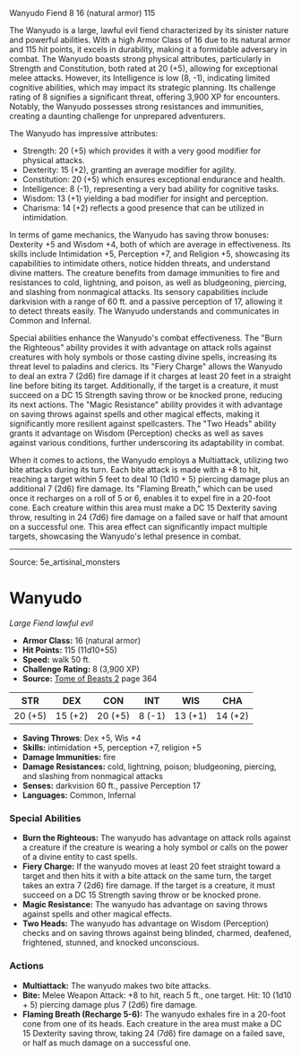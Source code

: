 <MonsterName/>Wanyudo</MonsterName>
<CreatureType/>Fiend</CreatureType>
<CR/>8</CR>
<AC/>16 (natural armor)</AC>
<HP/>115</HP>
<summary>The Wanyudo is a large, lawful evil fiend characterized by its sinister nature and powerful abilities. With a high Armor Class of 16 due to its natural armor and 115 hit points, it excels in durability, making it a formidable adversary in combat. The Wanyudo boasts strong physical attributes, particularly in Strength and Constitution, both rated at 20 (+5), allowing for exceptional melee attacks. However, its Intelligence is low (8, -1), indicating limited cognitive abilities, which may impact its strategic planning. Its challenge rating of 8 signifies a significant threat, offering 3,900 XP for encounters. Notably, the Wanyudo possesses strong resistances and immunities, creating a daunting challenge for unprepared adventurers.</summary>

<detail>

The Wanyudo has impressive attributes: 

- Strength: 20 (+5) which provides it with a very good modifier for physical attacks.
- Dexterity: 15 (+2), granting an average modifier for agility.
- Constitution: 20 (+5) which ensures exceptional endurance and health.
- Intelligence: 8 (-1), representing a very bad ability for cognitive tasks.
- Wisdom: 13 (+1) yielding a bad modifier for insight and perception.
- Charisma: 14 (+2) reflects a good presence that can be utilized in intimidation.

In terms of game mechanics, the Wanyudo has saving throw bonuses: Dexterity +5 and Wisdom +4, both of which are average in effectiveness. Its skills include Intimidation +5, Perception +7, and Religion +5, showcasing its capabilities to intimidate others, notice hidden threats, and understand divine matters. The creature benefits from damage immunities to fire and resistances to cold, lightning, and poison, as well as bludgeoning, piercing, and slashing from nonmagical attacks. Its sensory capabilities include darkvision with a range of 60 ft. and a passive perception of 17, allowing it to detect threats easily. The Wanyudo understands and communicates in Common and Infernal.

Special abilities enhance the Wanyudo's combat effectiveness. The "Burn the Righteous" ability provides it with advantage on attack rolls against creatures with holy symbols or those casting divine spells, increasing its threat level to paladins and clerics. Its "Fiery Charge" allows the Wanyudo to deal an extra 7 (2d6) fire damage if it charges at least 20 feet in a straight line before biting its target. Additionally, if the target is a creature, it must succeed on a DC 15 Strength saving throw or be knocked prone, reducing its next actions. The "Magic Resistance" ability provides it with advantage on saving throws against spells and other magical effects, making it significantly more resilient against spellcasters. The "Two Heads" ability grants it advantage on Wisdom (Perception) checks as well as saves against various conditions, further underscoring its adaptability in combat.

When it comes to actions, the Wanyudo employs a Multiattack, utilizing two bite attacks during its turn. Each bite attack is made with a +8 to hit, reaching a target within 5 feet to deal 10 (1d10 + 5) piercing damage plus an additional 7 (2d6) fire damage. Its "Flaming Breath," which can be used once it recharges on a roll of 5 or 6, enables it to expel fire in a 20-foot cone. Each creature within this area must make a DC 15 Dexterity saving throw, resulting in 24 (7d6) fire damage on a failed save or half that amount on a successful one. This area effect can significantly impact multiple targets, showcasing the Wanyudo's lethal presence in combat.</detail>



---

Source: 5e_artisinal_monsters

# Wanyudo

*Large* *Fiend* *lawful evil*

- **Armor Class:** 16 (natural armor)
- **Hit Points:** 115 (11d10+55)
- **Speed:** walk 50 ft.
- **Challenge Rating:** 8 (3,900 XP)
- **Source:** [Tome of Beasts 2](https://koboldpress.com/kpstore/product/tome-of-beasts-2-for-5th-edition) page 364

| STR | DEX | CON | INT | WIS | CHA |
| --- | --- | --- | --- | --- | --- |
| 20 (+5) | 15 (+2) | 20 (+5) | 8 (-1) | 13 (+1) | 14 (+2) |

- **Saving Throws**: Dex +5, Wis +4
- **Skills:** intimidation +5, perception +7, religion +5
- **Damage Immunities:** fire
- **Damage Resistances:** cold, lightning, poison; bludgeoning, piercing, and slashing from nonmagical attacks
- **Senses:** darkvision 60 ft., passive Perception 17
- **Languages:** Common, Infernal

### Special Abilities

- **Burn the Righteous:** The wanyudo has advantage on attack rolls against a creature if the creature is wearing a holy symbol or calls on the power of a divine entity to cast spells.
- **Fiery Charge:** If the wanyudo moves at least 20 feet straight toward a target and then hits it with a bite attack on the same turn, the target takes an extra 7 (2d6) fire damage. If the target is a creature, it must succeed on a DC 15 Strength saving throw or be knocked prone.
- **Magic Resistance:** The wanyudo has advantage on saving throws against spells and other magical effects.
- **Two Heads:** The wanyudo has advantage on Wisdom (Perception) checks and on saving throws against being blinded, charmed, deafened, frightened, stunned, and knocked unconscious.

### Actions

- **Multiattack:** The wanyudo makes two bite attacks.
- **Bite:** Melee Weapon Attack: +8 to hit, reach 5 ft., one target. Hit: 10 (1d10 + 5) piercing damage plus 7 (2d6) fire damage.
- **Flaming Breath (Recharge 5-6):** The wanyudo exhales fire in a 20-foot cone from one of its heads. Each creature in the area must make a DC 15 Dexterity saving throw, taking 24 (7d6) fire damage on a failed save, or half as much damage on a successful one.




